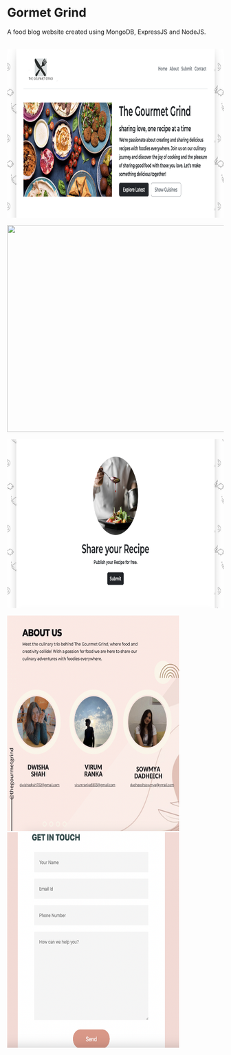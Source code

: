 # Gormet Grind
A food blog website created using MongoDB, ExpressJS and NodeJS.
<br>
<br>
<p><img src="/Readme_images/home.png"  width="800" height="392"></p>
<p><img src="/Readme_images/food2.png"  width="800" height="480"></p>
<p><img src="/Readme_images/submit.png"  width="800" height="392"></p>
<p><img src="/Readme_images/aboutus.png"  width="400" height="500"> <img src="/Readme_images/contactus.png"  width="400" height="500"> </p>
